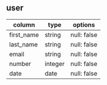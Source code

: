 ## user

| column     | type    | options     |
| ---------- | ------- | ----------- |
| first_name | string  | null: false |
| last_name  | string  | null: false |
| email      | string  | null: false |
| number     | integer | null: false |
| date       | date    | null: false |
